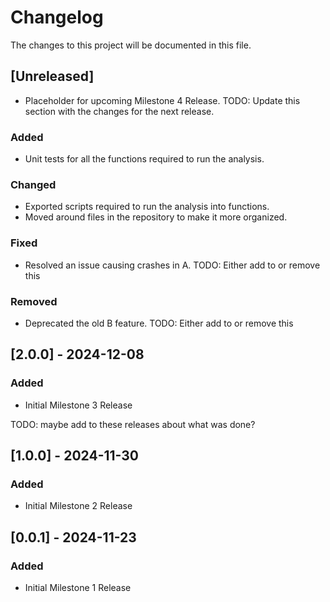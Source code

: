 # Changelog

The changes to this project will be documented in this file.

## [Unreleased]

- Placeholder for upcoming Milestone 4 Release. TODO: Update this section with the changes for the next release.

### Added

- Unit tests for all the functions required to run the analysis.

### Changed

- Exported scripts required to run the analysis into functions.
- Moved around files in the repository to make it more organized.

### Fixed

- Resolved an issue causing crashes in A. TODO: Either add to or remove this

### Removed

- Deprecated the old B feature. TODO: Either add to or remove this

## [2.0.0] - 2024-12-08

### Added

- Initial Milestone 3 Release

TODO: maybe add to these releases about what was done?

## [1.0.0] - 2024-11-30

### Added

- Initial Milestone 2 Release

## [0.0.1] - 2024-11-23

### Added

- Initial Milestone 1 Release
